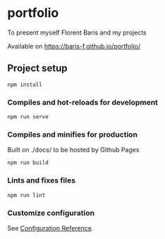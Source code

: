 # portfolio

To present myself Florent Baris and my projects 

Available on https://baris-f.github.io/portfolio/

## Project setup
```
npm install
```

### Compiles and hot-reloads for development
```
npm run serve
```

### Compiles and minifies for production
Built on ./docs/ to be hosted by Github Pages
```
npm run build
```

### Lints and fixes files
```
npm run lint
```

### Customize configuration
See [Configuration Reference](https://cli.vuejs.org/config/).
